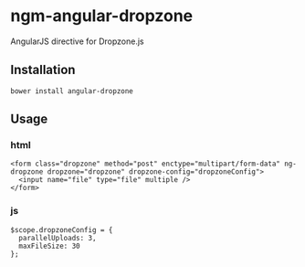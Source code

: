 # ngm-angular-dropzone
AngularJS directive for Dropzone.js

## Installation
```
bower install angular-dropzone
```

## Usage

### html

```
<form class="dropzone" method="post" enctype="multipart/form-data" ng-dropzone dropzone="dropzone" dropzone-config="dropzoneConfig">
  <input name="file" type="file" multiple />
</form>
```

### js
```
$scope.dropzoneConfig = {
  parallelUploads: 3,
  maxFileSize: 30
};
```
